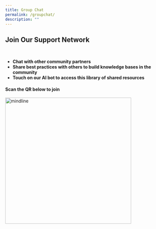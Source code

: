```yaml
---
title: Group Chat
permalink: /groupchat/
description: ""
---
```

## Join Our Support Network
<b> <br>
* Chat with other community partners
* Share best practices with others to build knowledge bases in the community
* Touch on our AI bot to access this library of shared resources</b>

<h4> Scan the QR below to join</h4>

<img style="height:400px;width:400px" alt="mindline" src="https://scontent.fsin7-1.fna.fbcdn.net/v/t1.6435-9/155047777_10159039075818560_1813083149321125721_n.jpg?_nc_cat=104&amp;ccb=1-7&amp;_nc_sid=8bfeb9&amp;_nc_ohc=9h4tdN5KL8kAX_pdIb5&amp;_nc_ht=scontent.fsin7-1.fna&amp;oh=00_AfBSb2B3n7GG3qrLmq70DYW0R5xUTtclh2L-_DmJYSiI1w&amp;oe=64F7C3D0">